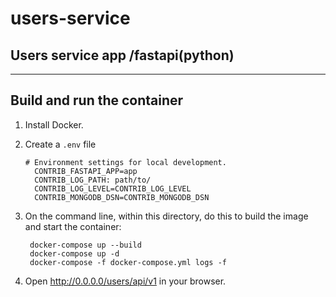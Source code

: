 # users-service

## Users service app /fastapi(python)
***
## Build and run the container

1. Install Docker.

2. Create a `.env` file 

    ```
    # Environment settings for local development.
      CONTRIB_FASTAPI_APP=app
      CONTRIB_LOG_PATH: path/to/
      CONTRIB_LOG_LEVEL=CONTRIB_LOG_LEVEL
      CONTRIB_MONGODB_DSN=CONTRIB_MONGODB_DSN
    ```


3. On the command line, within this directory, do this to build the image and
   start the container:


        docker-compose up --build
        docker-compose up -d
        docker-compose -f docker-compose.yml logs -f


4. Open http://0.0.0.0/users/api/v1 in your browser.
